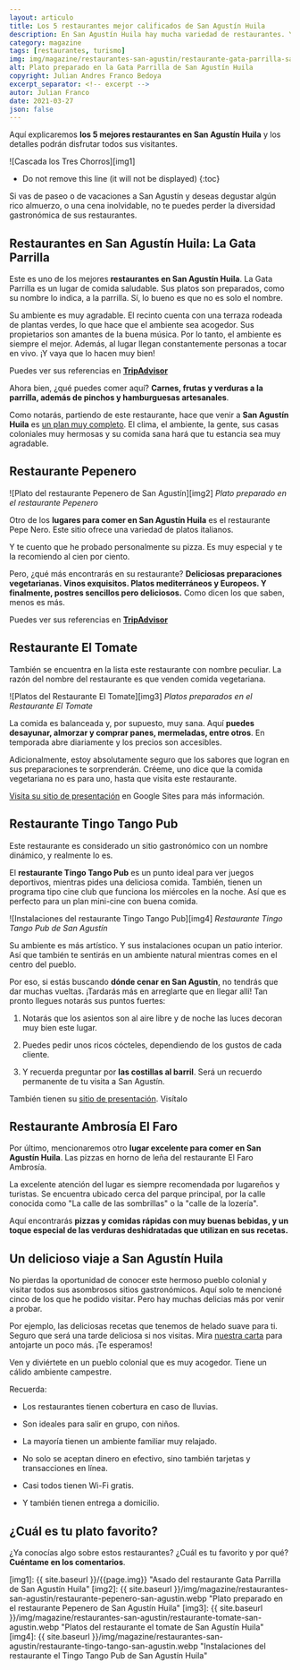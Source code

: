```yaml
---
layout: articulo
title: Los 5 restaurantes mejor calificados de San Agustín Huila
description: En San Agustín Huila hay mucha variedad de restaurantes. Y muy buenos. Te contaremos de 5 de ellos con muy buenas calificaciones.
category: magazine
tags: [restaurantes, turismo]
img: img/magazine/restaurantes-san-agustin/restaurante-gata-parrilla-san-agustin.webp
alt: Plato preparado en la Gata Parrilla de San Agustín Huila
copyright: Julian Andres Franco Bedoya
excerpt_separator: <!-- excerpt -->
autor: Julian Franco
date: 2021-03-27
json: false
---
```

Aquí explicaremos **los 5 mejores restaurantes en San Agustín Huila** y los detalles podrán disfrutar todos sus visitantes.
<!-- excerpt -->

![Cascada los Tres Chorros][img1]

* Do not remove this line (it will not be displayed)
{:toc}

Si vas de paseo o de vacaciones a San Agustín y deseas degustar algún rico almuerzo, o una cena inolvidable, no te puedes perder la diversidad gastronómica de sus restaurantes.

## Restaurantes en San Agustín Huila: La Gata Parrilla

Este es uno de los mejores **restaurantes en San Agustín Huila**. La Gata Parrilla es un lugar de comida saludable. Sus platos son preparados, como su nombre lo indica, a la parrilla. Sí, lo bueno es que no es solo el nombre.

Su ambiente es muy agradable. El recinto cuenta con una terraza rodeada de plantas verdes, lo que hace que el ambiente sea acogedor. Sus propietarios son amantes de la buena música. Por lo tanto, el ambiente es siempre el mejor. Además, al lugar llegan constantemente personas a tocar en vivo. ¡Y vaya que lo hacen muy bien!

Puedes ver sus referencias en [**TripAdvisor**](https://www.tripadvisor.co/Restaurant_Review-g445060-d16875100-Reviews-La_Gata_Parrilla-San_Agustin_Huila_Department.html "link de la página tripadvisor con el perfil del restaurante La Gata Parrilla de San Agustín Huila")

Ahora bien, ¿qué puedes comer aquí? **Carnes, frutas y verduras a la parrilla, además de pinchos y hamburguesas artesanales**.

Como notarás, partiendo de este restaurante, hace que venir a **San Agustín Huila** es [un plan muy completo](https://www.viajeros.com/guias/san-agustin-huila-magia-y-arqueologia-en-colombia). El clima, el ambiente, la gente, sus casas coloniales muy hermosas y su comida sana hará que tu estancia sea muy agradable.

## Restaurante Pepenero

![Plato del restaurante Pepenero de San Agustín][img2]
*Plato preparado en el restaurante Pepenero*

Otro de los **lugares para comer en San Agustín Huila** es el restaurante Pepe Nero. Este sitio ofrece una variedad de platos italianos.

Y te cuento que he probado personalmente su pizza. Es muy especial y te la recomiendo al cien por ciento.

Pero, ¿qué más encontrarás en su restaurante? **Deliciosas preparaciones vegetarianas. Vinos exquisitos. Platos mediterráneos y Europeos. Y finalmente, postres sencillos pero deliciosos.** Como dicen los que saben, menos es más.

Puedes ver sus referencias en [**TripAdvisor**](https://www.tripadvisor.co/Restaurant_Review-g445060-d7377207-Reviews-Pepe_Nero-San_Agustin_Huila_Department.html "link de la página tripadvisor con el perfil del restaurante Pepenero de San Agustín Huila")

## Restaurante El Tomate

También se encuentra en la lista este restaurante con nombre peculiar. La razón del nombre del restaurante es que venden comida vegetariana.

![Platos del Restaurante El Tomate][img3]
*Platos preparados en el Restaurante El Tomate*

La comida es balanceada y, por supuesto, muy sana. Aquí **puedes desayunar, almorzar y comprar panes, mermeladas, entre otros**. En temporada abre diariamente y los precios son accesibles.

Adicionalmente, estoy absolutamente seguro que los sabores que logran en sus preparaciones te sorprenderán. Créeme, uno dice que la comida vegetariana no es para uno, hasta que visita este restaurante.

[Visita su sitio de presentación](https://restaurante-tomate.negocio.site/ "link de la página del restaurante El Tomate de San Agustín Huila") en Google Sites para más información.

## Restaurante Tingo Tango Pub

Este restaurante es considerado un sitio gastronómico con un nombre dinámico, y realmente lo es.

El **restaurante Tingo Tango Pub** es un punto ideal para ver juegos deportivos, mientras pides una deliciosa comida. También, tienen un programa tipo cine club que funciona los miércoles en la noche. Así que es perfecto para un plan mini-cine con buena comida.

![Instalaciones del restaurante Tingo Tango Pub][img4]
*Restaurante Tingo Tango Pub de San Agustín*

Su ambiente es más artístico. Y sus instalaciones ocupan un patio interior. Así que también te sentirás en un ambiente natural mientras comes en el centro del pueblo.

Por eso, si estás buscando **dónde cenar en San Agustín**, no tendrás que dar muchas vueltas. ¡Tardarás más en arreglarte que en llegar allí!
Tan pronto llegues notarás sus puntos fuertes:

1. Notarás que los asientos son al aire libre y de noche las luces decoran muy bien este lugar.

2. Puedes pedir unos ricos cócteles, dependiendo de los gustos de cada cliente.

3. Y recuerda preguntar por **las costillas al barril**. Será un recuerdo permanente de tu visita a San Agustín.

También tienen su [sitio de presentación](https://tingo-tango-pub.negocio.site/ "link de la página del restaurante Tingo Tango"). Visítalo

## Restaurante Ambrosía El Faro

Por último, mencionaremos otro **lugar excelente para comer en San Agustín Huila**. Las pizzas en horno de leña del restaurante El Faro Ambrosía.

La excelente atención del lugar es siempre recomendada por lugareños y turistas. Se encuentra ubicado cerca del parque principal, por la calle conocida como "La calle de las sombrillas" o la "calle de la lozería".

Aquí encontrarás **pizzas y comidas rápidas con muy buenas bebidas, y un toque especial de las verduras deshidratadas que utilizan en sus recetas.**

## Un delicioso viaje a San Agustín Huila

No pierdas la oportunidad de conocer este hermoso pueblo colonial y visitar todos sus asombrosos sitios gastronómicos. Aquí solo te mencioné cinco de los que he podido visitar. Pero hay muchas delicias más por venir a probar.

Por ejemplo, las deliciosas recetas que tenemos de helado suave para ti. Seguro que será una tarde deliciosa si nos visitas. Mira [nuestra carta](https://wa.me/c/573115245225 "link al catálogo de WhatsApp con el menú de la heladería GurCoff") para antojarte un poco más. ¡Te esperamos!

Ven y diviértete en un pueblo colonial que es muy acogedor. Tiene un cálido ambiente campestre.

Recuerda:

* Los restaurantes tienen cobertura en caso de lluvias.

* Son ideales para salir en grupo, con niños.

* La mayoría tienen un ambiente familiar muy relajado.

* No solo se aceptan dinero en efectivo, sino también tarjetas y transacciones en línea.

* Casi todos tienen Wi-Fi gratis.

* Y también tienen entrega a domicilio.

## ¿Cuál es tu plato favorito?

¿Ya conocías algo sobre estos restaurantes? ¿Cuál es tu favorito y por qué? **Cuéntame en los comentarios**.

[img1]: {{ site.baseurl }}/{{page.img}} "Asado del restaurante Gata Parrilla de San Agustín Huila"
[img2]: {{ site.baseurl }}/img/magazine/restaurantes-san-agustin/restaurante-pepenero-san-agustin.webp "Plato preparado en el restaurante Pepenero de San Agustín Huila"
[img3]: {{ site.baseurl }}/img/magazine/restaurantes-san-agustin/restaurante-tomate-san-agustin.webp "Platos del restaurante el tomate de San Agustín Huila"
[img4]: {{ site.baseurl }}/img/magazine/restaurantes-san-agustin/restaurante-tingo-tango-san-agustin.webp "Instalaciones del restaurante el Tingo Tango Pub de San Agustín Huila"
